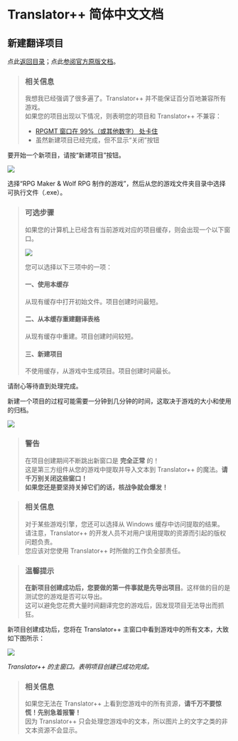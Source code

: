 # Translator++  简体中文文档
## 新建翻译项目
点此[返回目录](https://github.com/zyf722/TranslatorPlusPlusChineseWiki)；点此[参阅官方原版文档](http://dreamsavior.net/docs/translator/getting-started/starting-a-translation-project/)。

> ### 相关信息
> 我想我已经强调了很多遍了。Translator++ 并不能保证百分百地兼容所有游戏。  
> 如果您的项目出现以下情况，则表明您的项目和 Translator++ 不兼容：
> - [RPGMT 窗口在 99%（或其他数字） 处卡住](http://dreamsavior.net/rpg-maker-trans-stuck-at-99/)
> - 虽然新建项目已经完成，但不显示“关闭”按钮

要开始一个新项目，请按“新建项目”按钮。

![](https://i.loli.net/2020/03/13/TN2F8ZgjS3bQxXA.png)

选择“RPG Maker & Wolf RPG 制作的游戏”，然后从您的游戏文件夹目录中选择可执行文件（.exe）。

> ### 可选步骤
> 如果您的计算机上已经含有当前游戏对应的项目缓存，则会出现一个以下窗口。
> 
> ![](https://i.loli.net/2020/03/13/1LN62FKDY9TlJVC.png)
> 
> 您可以选择以下三项中的一项：
> #### 一、使用本缓存
> 从现有缓存中打开初始文件。项目创建时间最短。
> #### 二、从本缓存重建翻译表格
> 从现有缓存中重建。项目创建时间较短。
> #### 三、新建项目
> 不使用缓存，从游戏中生成项目。项目创建时间最长。

请耐心等待直到处理完成。

新建一个项目的过程可能需要一分钟到几分钟的时间，这取决于游戏的大小和使用的归档。

![](https://i.loli.net/2020/03/13/Sp1iow4ZlhzBWKn.png)

> ### 警告
> 在项目创建期间不断跳出新窗口是 **完全正常** 的！  
> 这是第三方组件从您的游戏中提取并导入文本到 Translator++ 的魔法。**请千万别关闭这些窗口！**  
> **如果您还是要坚持关掉它们的话，核战争就会爆发！**

> ### 相关信息
> 对于某些游戏引擎，您还可以选择从 Windows 缓存中访问提取的结果。  
> 请注意，Translator++ 的开发人员不对用户误用提取的资源而引起的版权问题负责。  
> 您应该对您使用 Translator++ 时所做的工作负全部责任。

> ### 温馨提示
> **在新项目创建成功后，您要做的第一件事就是先导出项目**。这样做的目的是测试您的游戏是否可以导出。  
> 这可以避免您花费大量时间翻译完您的游戏后，因发现项目无法导出而抓狂。

新项目创建成功后，您将在 Translator++ 主窗口中看到游戏中的所有文本，大致如下图所示：

![](https://i.loli.net/2020/03/13/rd9Z8IT5SnpsWyB.png)

*Translator++ 的主窗口。表明项目创建已成功完成。*

> ### 相关信息
> 如果您无法在 Translator++ 上看到您游戏中的所有资源，**请千万不要惊慌！先别急着报警！**  
> 因为 Translator++ 只会处理您游戏中的文本，所以图片上的文字之类的非文本资源不会显示。
